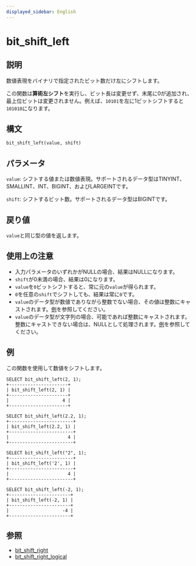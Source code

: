 ```yaml
---
displayed_sidebar: English
---
```


# bit_shift_left

## 説明

数値表現をバイナリで指定されたビット数だけ左にシフトします。

この関数は**算術左シフト**を実行し、ビット長は変更せず、末尾に0が追加され、最上位ビットは変更されません。例えば、`10101`を左に1ビットシフトすると`101010`になります。

## 構文

```Haskell
bit_shift_left(value, shift)
```

## パラメータ

`value`: シフトする値または数値表現。サポートされるデータ型はTINYINT、SMALLINT、INT、BIGINT、およびLARGEINTです。

`shift`: シフトするビット数。サポートされるデータ型はBIGINTです。

## 戻り値

`value`と同じ型の値を返します。

## 使用上の注意

- 入力パラメータのいずれかがNULLの場合、結果はNULLになります。
- `shift`が0未満の場合、結果は0になります。
- `value`を`0`ビットシフトすると、常に元の`value`が得られます。
- `0`を任意の`shift`でシフトしても、結果は常に`0`です。
- `value`のデータ型が数値でありながら整数でない場合、その値は整数にキャストされます。[例](#examples)を参照してください。
- `value`のデータ型が文字列の場合、可能であれば整数にキャストされます。整数にキャストできない場合は、NULLとして処理されます。[例](#examples)を参照してください。

## 例

この関数を使用して数値をシフトします。

```Plain
SELECT bit_shift_left(2, 1);
+----------------------+
| bit_shift_left(2, 1) |
+----------------------+
|                    4 |
+----------------------+

SELECT bit_shift_left(2.2, 1);
+------------------------+
| bit_shift_left(2.2, 1) |
+------------------------+
|                      4 |
+------------------------+

SELECT bit_shift_left("2", 1);
+------------------------+
| bit_shift_left('2', 1) |
+------------------------+
|                      4 |
+------------------------+

SELECT bit_shift_left(-2, 1);
+-----------------------+
| bit_shift_left(-2, 1) |
+-----------------------+
|                    -4 |
+-----------------------+
```

## 参照

- [bit_shift_right](bit_shift_right.md)
- [bit_shift_right_logical](bit_shift_right_logical.md)

